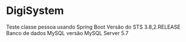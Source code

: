 # DigiSystem
Teste classe pessoa usando Spring Boot
Versão do STS 3.8,2.RELEASE
Banco de dados MySQL versão MySQL Server 5.7
